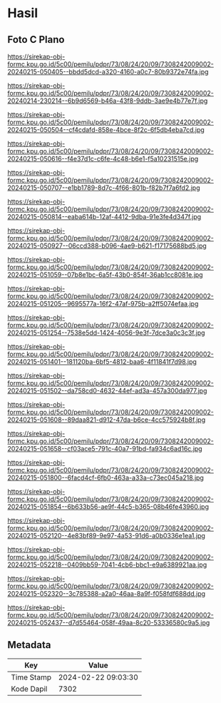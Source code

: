 # Hasil

## Foto C Plano

https://sirekap-obj-formc.kpu.go.id/5c00/pemilu/pdpr/73/08/24/20/09/7308242009002-20240215-050405--bbdd5dcd-a320-4160-a0c7-80b9372e74fa.jpg

https://sirekap-obj-formc.kpu.go.id/5c00/pemilu/pdpr/73/08/24/20/09/7308242009002-20240214-230214--6b9d6569-b46a-43f8-9ddb-3ae9e4b77e7f.jpg

https://sirekap-obj-formc.kpu.go.id/5c00/pemilu/pdpr/73/08/24/20/09/7308242009002-20240215-050504--cf4cdafd-858e-4bce-8f2c-6f5db4eba7cd.jpg

https://sirekap-obj-formc.kpu.go.id/5c00/pemilu/pdpr/73/08/24/20/09/7308242009002-20240215-050616--f4e37d1c-c6fe-4c48-b6e1-f5a10231515e.jpg

https://sirekap-obj-formc.kpu.go.id/5c00/pemilu/pdpr/73/08/24/20/09/7308242009002-20240215-050707--e1bb1789-8d7c-4f66-801b-f82b7f7a6fd2.jpg

https://sirekap-obj-formc.kpu.go.id/5c00/pemilu/pdpr/73/08/24/20/09/7308242009002-20240215-050814--eaba614b-12af-4412-9dba-91e3fe4d347f.jpg

https://sirekap-obj-formc.kpu.go.id/5c00/pemilu/pdpr/73/08/24/20/09/7308242009002-20240215-050927--06ccd388-b096-4ae9-b621-f17175688bd5.jpg

https://sirekap-obj-formc.kpu.go.id/5c00/pemilu/pdpr/73/08/24/20/09/7308242009002-20240215-051059--07b8e1bc-6a5f-43b0-854f-36ab1cc8081e.jpg

https://sirekap-obj-formc.kpu.go.id/5c00/pemilu/pdpr/73/08/24/20/09/7308242009002-20240215-051205--9695577a-16f2-47af-975b-a2ff5074efaa.jpg

https://sirekap-obj-formc.kpu.go.id/5c00/pemilu/pdpr/73/08/24/20/09/7308242009002-20240215-051254--7538e5dd-1424-4056-9e3f-7dce3a0c3c3f.jpg

https://sirekap-obj-formc.kpu.go.id/5c00/pemilu/pdpr/73/08/24/20/09/7308242009002-20240215-051401--181120ba-6bf5-4812-baa6-4f11841f7d98.jpg

https://sirekap-obj-formc.kpu.go.id/5c00/pemilu/pdpr/73/08/24/20/09/7308242009002-20240215-051502--da758cd0-4632-44ef-ad3a-457a300da977.jpg

https://sirekap-obj-formc.kpu.go.id/5c00/pemilu/pdpr/73/08/24/20/09/7308242009002-20240215-051608--89daa821-d912-47da-b6ce-4cc575924b8f.jpg

https://sirekap-obj-formc.kpu.go.id/5c00/pemilu/pdpr/73/08/24/20/09/7308242009002-20240215-051658--cf03ace5-791c-40a7-91bd-fa934c6ad16c.jpg

https://sirekap-obj-formc.kpu.go.id/5c00/pemilu/pdpr/73/08/24/20/09/7308242009002-20240215-051800--6facd4cf-6fb0-463a-a33a-c73ec045a218.jpg

https://sirekap-obj-formc.kpu.go.id/5c00/pemilu/pdpr/73/08/24/20/09/7308242009002-20240215-051854--6b633b56-ae9f-44c5-b365-08b46fe43960.jpg

https://sirekap-obj-formc.kpu.go.id/5c00/pemilu/pdpr/73/08/24/20/09/7308242009002-20240215-052120--4e83bf89-9e97-4a53-91d6-a0b0336e1ea1.jpg

https://sirekap-obj-formc.kpu.go.id/5c00/pemilu/pdpr/73/08/24/20/09/7308242009002-20240215-052218--0409bb59-7041-4cb6-bbc1-e9a6389921aa.jpg

https://sirekap-obj-formc.kpu.go.id/5c00/pemilu/pdpr/73/08/24/20/09/7308242009002-20240215-052320--3c785388-a2a0-46aa-8a9f-f058fdf688dd.jpg

https://sirekap-obj-formc.kpu.go.id/5c00/pemilu/pdpr/73/08/24/20/09/7308242009002-20240215-052437--d7d55464-058f-49aa-8c20-53336580c9a5.jpg


## Metadata

| Key        | Value               |
| ---------- | ------------------- |
| Time Stamp | 2024-02-22 09:03:30 |
| Kode Dapil | 7302                |




